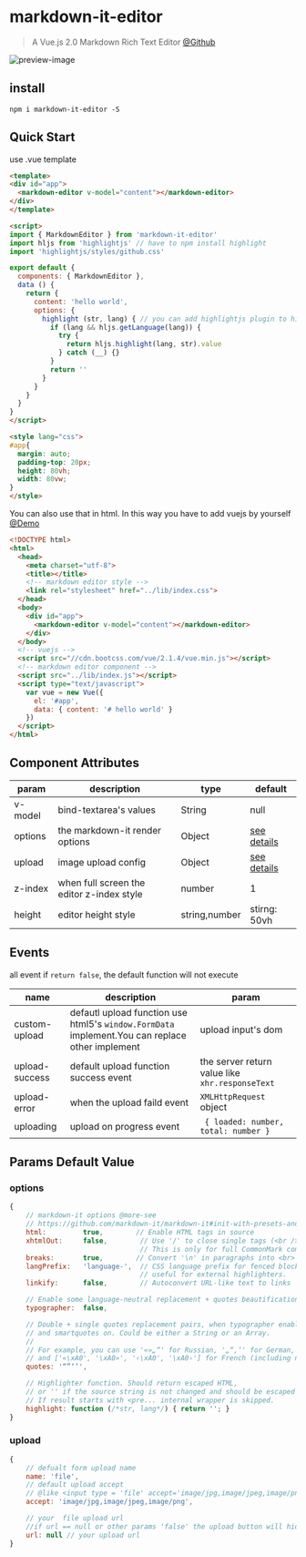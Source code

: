 
# markdown-it-editor

> A Vue.js 2.0 Markdown Rich Text Editor [@Github](https:/github.com/k55k32/markdown-it-editor)

![preview-image](https://k55k32.github.io/markdown-it-editor/readme/preview.jpg)

## install
```node
npm i markdown-it-editor -S
```

## Quick Start
use .vue template
```html
<template>
<div id="app">
  <markdown-editor v-model="content"></markdown-editor>
</div>
</template>

<script>
import { MarkdownEditor } from 'markdown-it-editor'
import hljs from 'highlightjs' // have to npm install highlight
import 'highlightjs/styles/github.css'  

export default {
  components: { MarkdownEditor },
  data () {
    return {
      content: 'hello world',
      options: {
        highlight (str, lang) { // you can add highlightjs plugin to highlight your code
          if (lang && hljs.getLanguage(lang)) {
            try {
              return hljs.highlight(lang, str).value
            } catch (__) {}
          }
          return ''
        }
      }
    }
  }
}
</script>

<style lang="css">
#app{
  margin: auto;
  padding-top: 20px;
  height: 80vh;
  width: 80vw;
}
</style>
```
You can also use that in html. In this way you have to add vuejs by yourself [@Demo](http://md.diamondfsd.com/static/demo.html)
```html
<!DOCTYPE html>
<html>
  <head>
    <meta charset="utf-8">
    <title></title>
    <!-- markdown editor style -->
    <link rel="stylesheet" href="../lib/index.css">
  </head>
  <body>
    <div id="app">
      <markdown-editor v-model="content"></markdown-editor>
    </div>
  </body>
  <!-- vuejs -->
  <script src="//cdn.bootcss.com/vue/2.1.4/vue.min.js"></script>
  <!-- markdown editor component -->
  <script src="../lib/index.js"></script>
  <script type="text/javascript">
    var vue = new Vue({
      el: '#app',
      data: { content: '# hello world' }
    })
  </script>
</html>
```


## Component Attributes

 param | description | type | default
 ------- | ------------ | ---- | -----
 v-model | bind-textarea's values |  String  | null
 options | the markdown-it render options| Object | [see details](#attr-options)
 upload |  image upload config | Object | [see details](#attr-upload)
 z-index | when full screen the editor z-index style | number | 1
 height | editor height style | string,number| stirng: 50vh

## Events
all event if `return false`, the default function will not execute

name | description | param
--- | --- | ---
custom-upload | defautl upload function use html5's `window.FormData` implement.You can replace other implement | upload input's dom
upload-success | default upload function success event  | the server return value like `xhr.responseText`
upload-error | when the upload faild event | `XMLHttpRequest` object
uploading | upload on progress event | ` { loaded: number, total: number }`


## Params Default Value
<a  id="attr-options"></a>
### options
```javascript
{
    // markdown-it options @more-see
    // https://github.com/markdown-it/markdown-it#init-with-presets-and-options
    html:         true,        // Enable HTML tags in source
    xhtmlOut:     false,        // Use '/' to close single tags (<br />).
                                // This is only for full CommonMark compatibility.
    breaks:       true,        // Convert '\n' in paragraphs into <br>
    langPrefix:   'language-',  // CSS language prefix for fenced blocks. Can be
                                // useful for external highlighters.
    linkify:      false,        // Autoconvert URL-like text to links

    // Enable some language-neutral replacement + quotes beautification
    typographer:  false,

    // Double + single quotes replacement pairs, when typographer enabled,
    // and smartquotes on. Could be either a String or an Array.
    //
    // For example, you can use '«»„“' for Russian, '„“‚‘' for German,
    // and ['«\xA0', '\xA0»', '‹\xA0', '\xA0›'] for French (including nbsp).
    quotes: '“”‘’',

    // Highlighter function. Should return escaped HTML,
    // or '' if the source string is not changed and should be escaped externaly.
    // If result starts with <pre... internal wrapper is skipped.
    highlight: function (/*str, lang*/) { return ''; }
}
```
<a  id="attr-upload"></a>
### upload
```javascript
{
    // defualt form upload name
    name: 'file',  
    // default upload accept  
    // @like <input type = 'file' accept='image/jpg,image/jpeg,image/png'/>
    accept: 'image/jpg,image/jpeg,image/png',

    // your  file upload url
    //if url == null or other params 'false' the upload button will hidden
    url: null // your upload url
}
```
